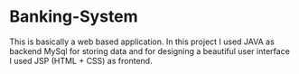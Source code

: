 # Banking-System
This is basically a web based application. In this project I used JAVA as backend MySql for storing data and for designing a beautiful user interface I used JSP (HTML + CSS) as frontend.
